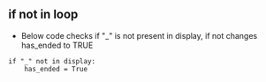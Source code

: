 ## if not in loop
- Below code checks if "_" is not present in display, if not changes has_ended to TRUE
```
if "_" not in display:
	has_ended = True
```
